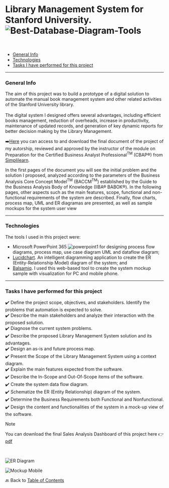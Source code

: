 # Library Management System for Stanford University. ![Best-Database-Diagram-Tools](https://github.com/KaroLili1/myBAPortfolio.com/assets/155495785/457d6a4e-67b6-4b18-9cbb-f4e562f569d9)
<br />

- [General Info](https://github.com/KaroLili1/myBAPortfolio.com/tree/main/BA_Projects#general-info)
- [Technologies](https://github.com/KaroLili1/myBAPortfolio.com/tree/main/BA_Projects#technologies)
- [Tasks I have performed for this project](https://github.com/KaroLili1/myBAPortfolio.com/blob/main/BA_Projects/README.md#tasks-i-have-performed-for-this-project)
- - -


### General Info

The aim of this project was to build a prototype of a digital solution to automate the manual book management system and other related activities of the Stanford University library.<br />
<br />
The digital system I designed offers several advantages, including efficient books management, reduction of overheads, increase in productivity, maintenance of updated records, and generation of key dynamic reports for better decision making by the Library Management.

➡️[Here](https://github.com/KaroLili1/myBAPortfolio.com/blob/main/BA_Projects/LIBRARY%20MANAGEMENT%20SYSTEM%20FOR%20STANFORD_Karol.pdf) you can access to and download the final document of the project of my autorship, reviewed and approved by the instructor of the module on
Preparation for the Certified Business Analyst Professional<sup>TM</sup> (CBAP®) from [Simplilearn](https://www.simplilearn.com/pgp-business-analysis-certification-training-course).

In the first pages of the document you will see the initial problem and the solution I proposed, analyzed according to the parameters of the Business Analysis Core Concept Model<sup>TM</sup> (BACCM<sup>TM</sup>) established by the Guide to the Business Analysis Body of Knowledge (IIBA® BABOK®).  In the following pages, other aspects such as the main features, scope, functional and non-functional requirements of the system are described.  Finally, flow charts, process map, UML and ER diagramas are presented, as well as sample mockups for the system user view 
- - -

### Technologies

The tools I used in this project were:
- Microsoft PowerPoint 365  ![powerpoint1](https://github.com/KaroLili1/myBAPortfolio.com/assets/155495785/1b4ec471-f605-4ef2-ac4b-4487d0846905)
 for designing process flow diagrams, process map, use case diagram UML and dataflow diagram;
- [Lucidchart](https://www.lucidchart.com/pages/?). An intelligent diagramming application to create the ER (Entity-Relationship Model) diagram of the system; and
- [Balsamiq](https://balsamiq.com/).  I used this web-based tool to create the system mockup sample with visualization for PC and mobile phone.
- - -

### **Tasks I have performed for this project**

✔️ Define the project scope, objectives, and stakeholders. Identify the problems that automation is expected to solve.<br />
✔️ Describe the main stakeholders and analyze their interaction with the proposed solution.<br />
✔️ Diagnose the current system problems.<br />
✔️ Describe the proposed Library Management System solution and its advantages.<br />
✔️ Design an as-is and future process map.<br />
✔️ Present the Scope of the Library Management System using a context diagram.<br />
✔️ Explain the main features expected from the software.<br />
✔️ Describe the In-Scope and Out-Of-Scope items of the software.<br />
✔️ Create the system data flow diagram.<br />
✔️ Schematize the ER (Entity Relationship) diagram of the system.<br />
✔️ Determine the Business Requirements both Functional and Nonfunctional.<br />
✔️ Design the content and functionalities of the system in a mock-up view of the software.<br />

> [!NOTE]
> You can download the final Sales Analysis Dashboard of this project here 👉 [pdf](https://github.com/KaroLili1/myBAPortfolio.com/blob/main/BA_Projects/LIBRARY%20MANAGEMENT%20SYSTEM%20FOR%20STANFORD_Karol.pdf)<br >
<br />

![ER Diagram](https://github.com/KaroLili1/myBAPortfolio.com/assets/155495785/db4edd2e-9e74-4241-acd8-8594ab447fc7)

![Mockup Mobile](https://github.com/KaroLili1/myBAPortfolio.com/assets/155495785/475de3f6-6eb1-40db-b4ef-217396c18ba3)

🔙 Back to [Table of Contents](https://github.com/KaroLili1/myBAPortfolio.com)
